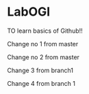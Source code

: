# LabOGI
TO learn basics of Github!!

Change no 1 from master

Change no 2 from master

Change 3 from branch1

Change 4 from branch 1

